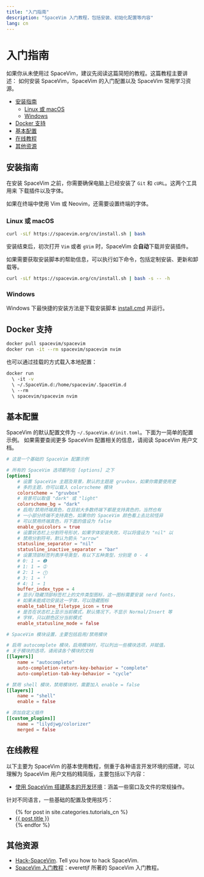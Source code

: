 ```yaml
---
title: "入门指南"
description: "SpaceVim 入门教程，包括安装、初始化配置等内容"
lang: cn
---
```



# 入门指南

如果你从未使用过 SpaceVim，建议先阅读这篇简短的教程。这篇教程主要讲述：
如何安装 SpaceVim，SpaceVim 的入门配置以及 SpaceVim 常用学习资源。

<!-- vim-markdown-toc GFM -->

- [安装指南](#安装指南)
  - [Linux 或 macOS](#linux-或-macos)
  - [Windows](#windows)
- [Docker 支持](#docker-支持)
- [基本配置](#基本配置)
- [在线教程](#在线教程)
- [其他资源](#其他资源)

<!-- vim-markdown-toc -->

## 安装指南

在安装 SpaceVim 之前，你需要确保电脑上已经安装了 `Git` 和 `cURL`。这两个工具用来
下载插件以及字体。

如果在终端中使用 Vim 或 Neovim，还需要设置终端的字体。

### Linux 或 macOS

```sh
curl -sLf https://spacevim.org/cn/install.sh | bash
```

安装结束后，初次打开 `Vim` 或者 `gVim` 时，SpaceVim 会**自动**下载并安装插件。

如果需要获取安装脚本的帮助信息，可以执行如下命令，包括定制安装、更新和卸载等。

```bash
curl -sLf https://spacevim.org/cn/install.sh | bash -s -- -h
```

### Windows

Windows 下最快捷的安装方法是下载安装脚本 [install.cmd](https://spacevim.org/cn/install.cmd) 并运行。


## Docker 支持

```sh
docker pull spacevim/spacevim
docker run -it --rm spacevim/spacevim nvim
```

也可以通过挂载的方式载入本地配置：

```sh
docker run
  \ -it -v
  \ ~/.SpaceVim.d:/home/spacevim/.SpaceVim.d
  \ --rm
  \ spacevim/spacevim nvim
```


## 基本配置

SpaceVim 的默认配置文件为 `~/.SpaceVim.d/init.toml`。下面为一简单的配置示例。
如果需要查阅更多 SpaceVim 配置相关的信息，请阅读 SpaceVim 用户文档。


```toml
# 这是一个基础的 SpaceVim 配置示例

# 所有的 SpaceVim 选项都列在 [options] 之下
[options]
    # 设置 SpaceVim 主题及背景，默认的主题是 gruvbox，如果你需要使用更
    # 多的主题，你可以载入 colorscheme 模块
    colorscheme = "gruvbox"
    # 背景可以取值 "dark" 或 "light"
    colorscheme_bg = "dark"
    # 启用/禁用终端真色，在目前大多数终端下都是支持真色的，当然也有
    # 一小部分终端不支持真色，如果你的 SpaceVim 颜色看上去比较怪异
    # 可以禁用终端真色，将下面的值设为 false
    enable_guicolors = true
    # 设置状态栏上分割符号形状，如果字体安装失败，可以将值设为 "nil" 以
    # 禁用分割符号，默认为箭头 "arrow"
    statusline_separator = "nil"
    statusline_inactive_separator = "bar"
    # 设置顶部标签列表序号类型，有以下五种类型，分别是 0 - 4
    # 0: 1 ➛ ➊
    # 1: 1 ➛ ➀
    # 2: 1 ➛ ⓵
    # 3: 1 ➛ ¹
    # 4: 1 ➛ 1
    buffer_index_type = 4
    # 显示/隐藏顶部标签栏上的文件类型图标，这一图标需要安装 nerd fonts，
    # 如果未能成功安装这一字体，可以隐藏图标
    enable_tabline_filetype_icon = true
    # 是否在状态栏上显示当前模式，默认情况下，不显示 Normal/Insert 等
    # 字样，只以颜色区分当前模式
    enable_statusline_mode = false

# SpaceVim 模块设置，主要包括启用/禁用模块

# 启用 autocomplete 模块，启用模块时，可以列出一些模块选项，并赋值，
# 关于模块的选项，请阅读各个模块的文档
[[layers]]
    name = "autocomplete"
    auto-completion-return-key-behavior = "complete"
    auto-completion-tab-key-behavior = "cycle"

# 禁用 shell 模块，禁用模块时，需要加入 enable = false
[[layers]]
    name = "shell"
    enable = false

# 添加自定义插件
[[custom_plugins]]
    name = "lilydjwg/colorizer"
    merged = false
```

## 在线教程

以下主要为 SpaceVim 的基本使用教程，侧重于各种语言开发环境的搭建，可以理解为 SpaceVim 用户文档的精简版，主要包括以下内容：

- [使用 SpaceVim 搭建基本的开发环境](../use-vim-as-ide/)：涵盖一些窗口及文件的常规操作。

针对不同语言，一些基础的配置及使用技巧：

<ul>
    {% for post in site.categories.tutorials_cn %}
            <li>
               <a href="{{ post.url }}">{{ post.title }}</a>
            </li>
    {% endfor %}
</ul>

## 其他资源

- [Hack-SpaceVim](https://github.com/Gabirel/Hack-SpaceVim). Tell you how to hack SpaceVim.
- [SpaceVim 入门教程](https://everettjf.gitbooks.io/spacevimtutorial/content/)：everettjf 所著的 SpaceVim 入门教程。

